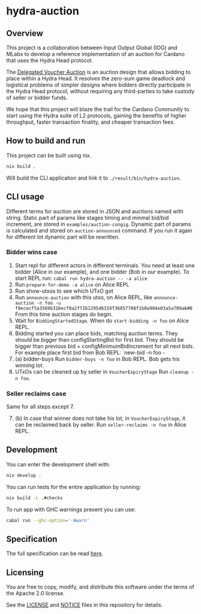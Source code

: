 # hydra-auction

## Overview

This project is a collaboration between Input Output Global (IOG) and MLabs
to develop a reference implementation of an auction for Cardano
that uses the Hydra Head protocol.

The [Delegated Voucher Auction](https://iohk.io/en/blog/posts/2023/01/20/implementing-auction-projects-using-hydra/)
is an auction design that allows bidding to place within a Hydra Head.
It resolves the zero-sum game deadlock and logistical problems of
simpler designs where bidders directly participate in the Hydra Head protocol,
without requiring any third-parties to take custody
of seller or bidder funds.

We hope that this project will blaze the trail for the Cardano Community
to start using the Hydra suite of L2 protocols,
gaining the benefits of higher throughput, faster transaction finality,
and cheaper transaction fees.

## How to build and run

This project can be built using nix.

```bash
nix build .
```

Will build the CLI application and link it to `./result/bin/hydra-auction`.

## CLI usage

Different terms for auction are stored in JSON and auctions named with string.
Static part of params like stages timing and minmal bid/bid increment,
are stored in `examples/auction-congig`.
Dynamic part of params is calculated and stored on `auction-announced` command.
If you run it again for different lot dynamic part will be rewritten.

### Bidder wins case

1. Start repl for different actors in different terminals.
   You need at least one bidder (Alice in our example),
   and one bidder (Bob in our example).
   To start REPL run:
   `cabal run hydra-auction -- -a alice`
2. Run `prepare-for-demo -a alice` on Alice REPL
3. Run show-utxos to see which UTxO got
4. Run `announce-auction` with this utxo, on Alice REPL, like
   `announce-auction -n foo -u f8ececf5a3589b316ecf8a2f72b1295d6319f36857708f1b0a904e03a5a709a6#0`
   From this time auction stages do begin.
5. Wait for `BiddingStartedStage`.
   When do `start-bidding -n foo` on Alice REPL.
6. Bidding started you can place bids, matching auction terms.
   They should be bigger than configStartingBid for first bid.
   They should be bigger than previous bid + configMinimumBidIncrement for
   all next bids.
   For example place first bid from Bob REPL:
   `new-bid -n foo -
7. (a) bidder-buys
   Run `bidder-buys -n foo` in Bob REPL.
   Bob gets his winning lot.
8. UTxOs can be cleaned up by seller in `VoucherExpiryStage`
   Run `cleanup -n foo`.

### Seller reclaims case


Same for all steps except 7.

7. (b) In case that winner does not take his lot, in `VoucherExpiryStage`,
   it can be reclaimed back by seller.
   Run `seller-reclaims -n foo` in Alice REPL.

## Development

You can enter the development shell with:

```bash
nix develop .
```

You can run tests for the entire application by running:

```bash
nix build -L .#checks
```

To run app with GHC warnings present you can use:

```bash
cabal run --ghc-option='-Wwarn'
```

## Specification

The full specification can be read [here](/doc/spec.md).

## Licensing

You are free to copy, modify, and distribute this software
under the terms of the Apache 2.0 license.

See the [LICENSE](/LICENSE) and [NOTICE](/NOTICE) files in this repository for details.
